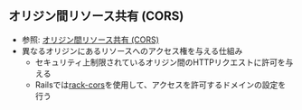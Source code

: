 ## オリジン間リソース共有 (CORS)
- 参照: [オリジン間リソース共有 (CORS)](https://developer.mozilla.org/ja/docs/Web/HTTP/CORS)
- 異なるオリジンにあるリソースへのアクセス権を与える仕組み
  - セキュリティ上制限されているオリジン間のHTTPリクエストに許可を与える
  - Railsでは[rack-cors](https://github.com/cyu/rack-cors)を使用して、アクセスを許可するドメインの設定を行う
